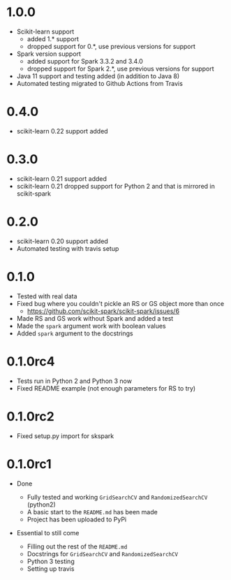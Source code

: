 # 1.0.0
- Scikit-learn support
  - added 1.* support
  - dropped support for 0.*, use previous versions for support
- Spark version support
  - added support for Spark 3.3.2 and 3.4.0
  - dropped support for Spark 2.*, use previous versions for support
- Java 11 support and testing added (in addition to Java 8)
- Automated testing migrated to Github Actions from Travis

# 0.4.0
- scikit-learn 0.22 support added

# 0.3.0

- scikit-learn 0.21 support added
- scikit-learn 0.21 dropped support for Python 2 and that is mirrored in scikit-spark

# 0.2.0

- scikit-learn 0.20 support added
- Automated testing with travis setup

# 0.1.0

- Tested with real data
- Fixed bug where you couldn't pickle an RS or GS object more than once
    - https://github.com/scikit-spark/scikit-spark/issues/6
- Made RS and GS work without Spark and added a test     
- Made the `spark` argument work with boolean values
- Added `spark` argument to the docstrings 

# 0.1.0rc4

- Tests run in Python 2 and Python 3 now
- Fixed README example (not enough parameters for RS to try)


# 0.1.0rc2

- Fixed setup.py import for skspark


# 0.1.0rc1

- Done
    - Fully tested and working `GridSearchCV` and `RandomizedSearchCV` (python2)
    - A basic start to the `README.md` has been made
    - Project has been uploaded to PyPi

- Essential to still come
    - Filling out the rest of the `README.md`
    - Docstrings for `GridSearchCV` and `RandomizedSearchCV`
    - Python 3 testing
    - Setting up travis
